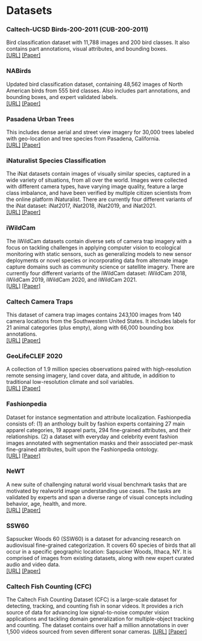# Datasets


### Caltech-UCSD Birds-200-2011 (CUB-200-2011)
Bird classification dataset with 11,788 images and 200 bird classes. It also contains part annotations, visual attributes, and bounding boxes.   
[[URL]](http://www.vision.caltech.edu/visipedia/CUB-200-2011.html)
[[Paper]](http://www.vision.caltech.edu/visipedia/papers/CUB_200_2011.pdf)


### NABirds 
Updated bird classification dataset, containing 48,562 images of North American birds from 555 bird classes. Also includes part annotations, and bounding boxes, and expert validated labels.   
[[URL]](https://dl.allaboutbirds.org/nabirds)
[[Paper]](https://openaccess.thecvf.com/content_cvpr_2015/papers/Horn_Building_a_Bird_2015_CVPR_paper.pdf)


### Pasadena Urban Trees 
This includes dense aerial and street view imagery for 30,000 trees labeled with geo-location and tree species from Pasadena, California.  
[[URL]](http://www.vision.caltech.edu/registree/)
[[Paper]](https://openaccess.thecvf.com/content_cvpr_2016/papers/Wegner_Cataloging_Public_Objects_CVPR_2016_paper.pdf)


### iNaturalist Species Classification 
The iNat datasets contain images of visually similar species, captured in a wide variety of situations, from all over the world. Images were collected with different camera types, have varying image quality, feature a large class imbalance, and have been verified by multiple citizen scientists from the online platform iNaturalist. There are currently four different variants of the iNat dataset: iNat2017, iNat2018, iNat2019, and iNat2021.  
[[URL]](https://github.com/visipedia/inat_comp)
[[Paper]](https://openaccess.thecvf.com/content_cvpr_2018/papers/Van_Horn_The_INaturalist_Species_CVPR_2018_paper.pdf)


### iWildCam
The iWildCam datasets contain diverse sets of camera trap imagery with a focus on tackling challenges in applying computer vision to ecological monitoring with static sensors, such as generalizing models to new sensor deployments or novel species or incorporating data from alternate image capture domains such as community science or satellite imagery. There are currently four different variants of the iWildCam dataset: iWildCam 2018, iWildCam 2019, iWildCam 2020, and iWildCam 2021.  
[[URL]](https://github.com/visipedia/iwildcam_comp)
[[Paper]](https://arxiv.org/pdf/1904.05986.pdf)


### Caltech Camera Traps 
This dataset of camera trap images contains 243,100 images from 140 camera locations from the Southwestern United States. It includes labels for 21 animal categories (plus empty), along with 66,000 bounding box annotations.   
[[URL]](https://beerys.github.io/CaltechCameraTraps/)
[[Paper]](https://openaccess.thecvf.com/content_ECCV_2018/papers/Beery_Recognition_in_Terra_ECCV_2018_paper.pdf)


### GeoLifeCLEF 2020
A collection of 1.9 million species observations paired with high-resolution remote sensing imagery, land cover data, and altitude, in addition to traditional low-resolution climate and soil variables.  
[[URL]](http://lila.science/datasets/geolifeclef-2020/)
[[Paper]](https://arxiv.org/pdf/2004.04192.pdf)


### Fashionpedia
Dataset for instance segmentation and attribute localization. Fashionpedia consists of: (1) an anthology built by fashion experts containing 27 main apparel categories, 19 apparel parts, 294 fine-grained attributes, and their relationships. (2) a dataset with everyday and celebrity event fashion images annotated with segmentation masks and their associated per-mask fine-grained attributes, built upon the Fashionpedia ontology.  
[[URL]](https://fashionpedia.github.io/home/)
[[Paper]](https://arxiv.org/pdf/2004.12276.pdf)


### NeWT 
A new suite of challenging natural world visual benchmark tasks that are motivated by realworld image understanding use cases. The tasks are validated by experts and span a diverse range of visual concepts including behavior, age, health, and more.  
[[URL]](https://github.com/visipedia/newt)
[[Paper]](https://arxiv.org/pdf/2103.16483.pdf)


### SSW60 
Sapsucker Woods 60 (SSW60) is a dataset for advancing research on audiovisual fine-grained categorization. It covers 60 species of birds that all occur in a specific geographic location: Sapsucker Woods, Ithaca, NY. It is comprised of images from existing datasets, along with new expert curated audio and video data.  
[[URL]](https://github.com/visipedia/ssw60)
[[Paper]](https://arxiv.org/pdf/2207.10664.pdf)

### Caltech Fish Counting (CFC) 
The Caltech Fish Counting Dataset (CFC) is a large-scale dataset for detecting, tracking, and counting fish in sonar videos. It provides a rich source of data for advancing low signal-to-noise computer vision applications and tackling domain generalization for multiple-object tracking and counting. The dataset contains over half a million annotations in over 1,500 videos sourced from seven different sonar cameras.
[[URL]](https://github.com/visipedia/caltech-fish-counting)
[[Paper]](https://arxiv.org/abs/2207.09295)